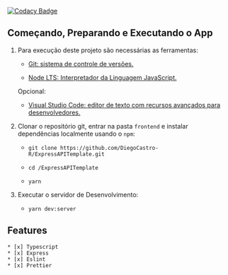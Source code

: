 [![Codacy Badge](https://app.codacy.com/project/badge/Grade/773653c722a541acb728f4d0952ed360)](https://www.codacy.com/gh/DiegoCastro-R/ExpressAPITemplate/dashboard?utm_source=github.com&amp;utm_medium=referral&amp;utm_content=DiegoCastro-R/ExpressAPITemplate&amp;utm_campaign=Badge_Grade)
## Começando, Preparando e Executando o App

1. Para execução deste projeto são necessárias as ferramentas:

    - [Git: sistema de controle de versões.](https://git-scm.com/downloads)

    - [Node LTS: Interpretador da Linguagem JavaScript.](https://nodejs.org/dist/v12.16.2/node-v12.16.2-x64.msi)

    Opcional:

    - [Visual Studio Code: editor de texto com recursos avançados para desenvolvedores.](https://code.visualstudio.com/)

2. Clonar o repositório git, entrar na pasta `frontend` e instalar dependências localmente usando o `npm`:

    - `git clone https://github.com/DiegoCastro-R/ExpressAPITemplate.git`

    - `cd /ExpressAPITemplate`

    - `yarn`

3. Executar o servidor de Desenvolvimento:

    - `yarn dev:server`

## Features
    * [x] Typescript
    * [x] Express
    * [x] Eslint
    * [x] Prettier
